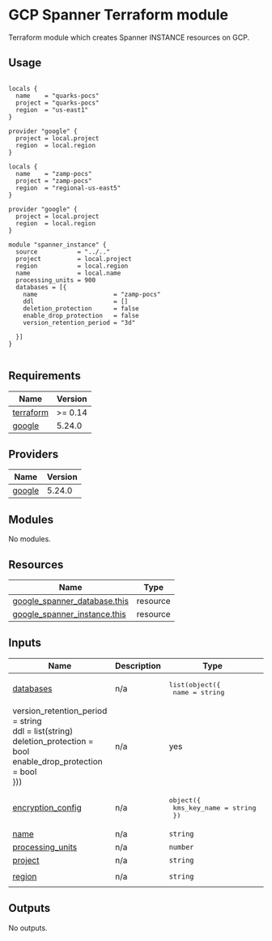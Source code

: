 # GCP Spanner Terraform module

Terraform module which creates Spanner INSTANCE resources on GCP.


## Usage

```hcl

locals {
  name    = "quarks-pocs"
  project = "quarks-pocs"
  region  = "us-east1"
}

provider "google" {
  project = local.project
  region  = local.region
}

locals {
  name    = "zamp-pocs"
  project = "zamp-pocs"
  region  = "regional-us-east5"
}

provider "google" {
  project = local.project
  region  = local.region
}

module "spanner_instance" {
  source           = "../.."
  project          = local.project
  region           = local.region
  name             = local.name
  processing_units = 900
  databases = [{
    name                     = "zamp-pocs"
    ddl                      = []
    deletion_protection      = false
    enable_drop_protection   = false
    version_retention_period = "3d"

  }]
}


```


## Requirements

| Name | Version |
|------|---------|
| <a name="requirement_terraform"></a> [terraform](#requirement\_terraform) | >= 0.14 |
| <a name="requirement_google"></a> [google](#requirement\_google) | 5.24.0 |

## Providers

| Name | Version |
|------|---------|
| <a name="provider_google"></a> [google](#provider\_google) | 5.24.0 |

## Modules

No modules.

## Resources

| Name | Type |
|------|------|
| [google_spanner_database.this](https://registry.terraform.io/providers/hashicorp/google/5.24.0/docs/resources/spanner_database) | resource |
| [google_spanner_instance.this](https://registry.terraform.io/providers/hashicorp/google/5.24.0/docs/resources/spanner_instance) | resource |

## Inputs

| Name | Description | Type | Default | Required |
|------|-------------|------|---------|:--------:|
| <a name="input_databases"></a> [databases](#input\_databases) | n/a | <pre>list(object({<br>    name                     = string<br>   
 version_retention_period = string<br>    ddl                      = list(string)<br>    deletion_protection      = bool<br>    enable_drop_protection   = bool<br>  }))</pre> | n/a | yes |
| <a name="input_encryption_config"></a> [encryption\_config](#input\_encryption\_config) | n/a | <pre>object({<br>    kms_key_name = string<br>  })</pre> | <pre>{<br>  "kms_key_name": ""<br>}</pre> | no |
| <a name="input_name"></a> [name](#input\_name) | n/a | `string` | n/a | yes |
| <a name="input_processing_units"></a> [processing\_units](#input\_processing\_units) | n/a | `number` | n/a | yes |
| <a name="input_project"></a> [project](#input\_project) | n/a | `string` | n/a | yes |
| <a name="input_region"></a> [region](#input\_region) | n/a | `string` | `"regional-us-east5"` | no |

## Outputs

No outputs.